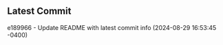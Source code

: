 
## Latest Commit
e189966 - Update README with latest commit info (2024-08-29 16:53:45 -0400) <Yunxi-Zhou>
